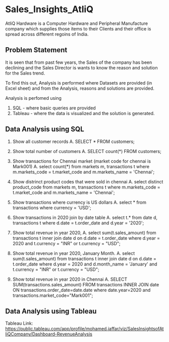 # Sales_Insights_AtliQ

AtliQ Hardware is a Computer Hardware and Peripheral Manufacture company which supplies those items to their Clients and their office is spread across different regoins of India.

## Problem Statement

It is seen that from past few years, the Sales of the company has been declining and the Sales Director is wants to know the reason and solution for the Sales trend.

To find this out, Analysis is performed where Datasets are provided (in Excel sheet) and from the Analysis, reasons and solutions are provided.

Analysis is perfomed using
1. SQL - where basic queries are provided
2. Tableau - where the data is visualized and the solution is generated.


## Data Analysis using SQL

1. Show all customer records
A. SELECT * FROM customers;


2. Show total number of customers
A. SELECT count(*) FROM customers;


3. Show transactions for Chennai market (market code for chennai is Mark001)
A. select count(*) from markets m, transactions t where m.markets_code = t.market_code and m.markets_name = 'Chennai';


4. Show distrinct product codes that were sold in chennai
A. select distinct product_code from markets m, transactions t where m.markets_code = t.market_code and m.markets_name = 'Chennai';


5. Show transactions where currency is US dollars
A. select * from transactions where currency = 'USD';


6. Show transactions in 2020 join by date table
A. select t.* from date d, transactions t where d.date = t.order_date and d.year = '2020';


7. Show total revenue in year 2020,
A. select sum(t.sales_amount) from transactions t inner join date d on d.date = t.order_date where d.year = 2020 and t.currency = "INR" or t.currency = "USD";


8. Show total revenue in year 2020, January Month.
A. select sum(t.sales_amount) from transactions t inner join date d on d.date = t.order_date where d.year = 2020 and d.month_name = 'January' and t.currency = "INR" or t.currency = "USD";


9. Show total revenue in year 2020 in Chennai
A. SELECT SUM(transactions.sales_amount) FROM transactions INNER JOIN date ON transactions.order_date=date.date where date.year=2020 and transactions.market_code="Mark001";


## Data Analysis using Tableau

Tableau Link: https://public.tableau.com/app/profile/mohamed.jaffar/viz/SalesInsightsofAtliQCompany/Dashboard-RevenueAnalysis

